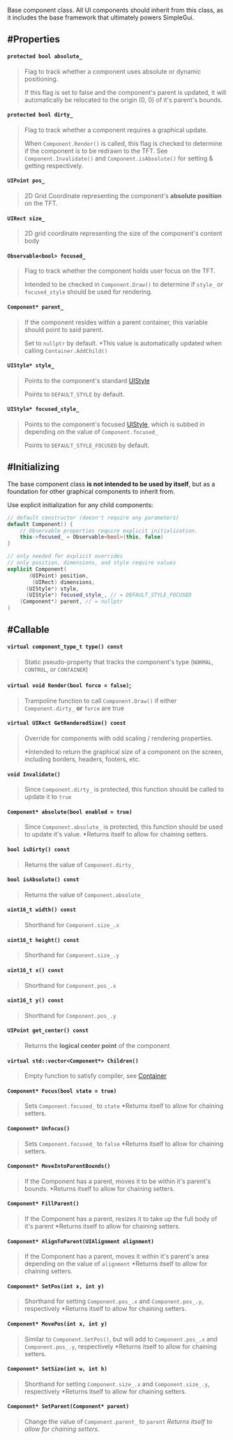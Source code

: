 Base component class. All UI components should inherit from this class, as it includes the base framework that ultimately powers SimpleGui.

## #Properties 

#### `protected bool absolute_`
> Flag to track whether a component uses absolute or dynamic positioning.
> 
> If this flag is set to false and the component's parent is updated, it will automatically be relocated to the origin (0, 0) of it's parent's bounds.

#### `protected bool dirty_`
> Flag to track whether a component requires a graphical update.
> 
> When `Component.Render()` is called, this flag is checked to determine if the component is to be redrawn to the TFT. See `Component.Invalidate()` and `Component.isAbsolute()` for setting & getting respectively.

#### `UIPoint pos_`
> 2D Grid Coordinate representing the component's **absolute position** on the TFT.

#### `UIRect size_`
> 2D grid coordinate representing the size of the component's content body

#### `Observable<bool> focused_`
> Flag to track whether the component holds user focus on the TFT.
> 
> Intended to be checked in `Component.Draw()` to determine if `style_` or `focused_style` should be used for rendering.

#### `Component* parent_`
> If the component resides within a parent container, this variable should point to said parent.
> 
> Set to `nullptr` by default.
> *This value is automatically updated when calling `Container.AddChild()`

#### `UIStyle* style_`
> Points to the component's standard [UIStyle](https://github.com/rondotdll/H-Deck/blob/dev/src/SimpleGui/Documentation/UIStyle.md)
> 
> Points to `DEFAULT_STYLE` by default.

#### `UIStyle* focused_style_`
> Points to the component's focused [UIStyle](https://github.com/rondotdll/H-Deck/blob/dev/src/SimpleGui/Documentation/UIStyle.md), which is subbed in depending on the value of `Component.focused_`
> 
> Points to `DEFAULT_STYLE_FOCUSED` by default.

## #Initializing 
The base component class **is not intended to be used by itself**, but as a foundation for other graphical components to inherit from.

Use explicit initialization for any child components:
```cpp
// default constructor (doesn't require any parameters)
default Component() {
	// Observable properties require explicit initialization. 
	this->focused_ = Observable<bool>(this, false)
}

// only needed for explicit overrides
// only position, dimensions, and style require values
explicit Component(
	   (UIPoint) position,
	    (UIRect) dimensions,
	  (UIStyle*) style,
	  (UIStyle*) focused_style_, // = DEFAULT_STYLE_FOCUSED
	(Component*) parent, // = nullptr
)
```

## #Callable
#### `virtual component_type_t type() const`
> Static pseudo-property that tracks the component's type (`NORMAL`, `CONTROL`, or `CONTAINER`)

#### `virtual void Render(bool force = false)`;
> Trampoline function to call `Component.Draw()` if either `Component.dirty_` **or** `force` are true

#### `virtual UIRect GetRenderedSize() const`
> Override for components with odd scaling / rendering properties.
>  
>  *Intended to return the graphical size of a component on the screen, including borders, headers, footers, etc.

#### `void Invalidate()`
> Since `Component.dirty_` is protected, this function should be called to update it to `true`

#### `Component* absolute(bool enabled = true)`
> Since `Component.absolute_` is protected, this function should be used to update it's value.
> *Returns itself to allow for chaining setters.

#### `bool isDirty() const`
> Returns the value of `Component.dirty_`

#### `bool isAbsolute() const`
> Returns the value of `Component.absolute_`

#### `uint16_t width() const`
> Shorthand for `Component.size_.x`

#### `uint16_t height() const`
> Shorthand for `Component.size_.y`

#### `uint16_t x() const`
> Shorthand for `Component.pos_.x`

#### `uint16_t y() const`
> Shorthand for `Component.pos_.y`

#### `UIPoint get_center() const`
> Returns the **logical center point** of the component

#### `virtual std::vector<Component*> Children()`
> Empty function to satisfy compiler, see [Container](https://github.com/rondotdll/H-Deck/blob/dev/src/SimpleGui/Documentation/Container.md)

#### `Component* Focus(bool state = true)`
> Sets `Component.focused_` to `state`
> *Returns itself to allow for chaining setters.

#### `Component* Unfocus()`
> Sets `Component.focused_` to `false`
> *Returns itself to allow for chaining setters.

#### `Component* MoveIntoParentBounds()`
> If the Component has a parent, moves it to be within it's parent's bounds.
> *Returns itself to allow for chaining setters.

#### `Component* FillParent()`
> If the Component has a parent, resizes it to take up the full body of it's parent
> *Returns itself to allow for chaining setters.

#### `Component* AlignToParent(UIAlignment alignment)`
> If the Component has a parent, moves it within it's parent's area depending on the value of `alignment`
> *Returns itself to allow for chaining setters.

#### `Component* SetPos(int x, int y)`
> Shorthand for setting `Component.pos_.x` and `Component.pos_.y`, respectively
> *Returns itself to allow for chaining setters.

#### `Component* MovePos(int x, int y)`
> Similar to `Component.SetPos()`, but will add to `Component.pos_.x` and `Component.pos_.y`, respectively
> *Returns itself to allow for chaining setters.

#### `Component* SetSize(int w, int h)`
> Shorthand for setting `Component.size_.x` and `Component.size_.y`, respectively
> *Returns itself to allow for chaining setters.

#### `Component* SetParent(Component* parent)`
> Change the value of `Component.parent_` to `parent`
> *Returns itself to allow for chaining setters.*
